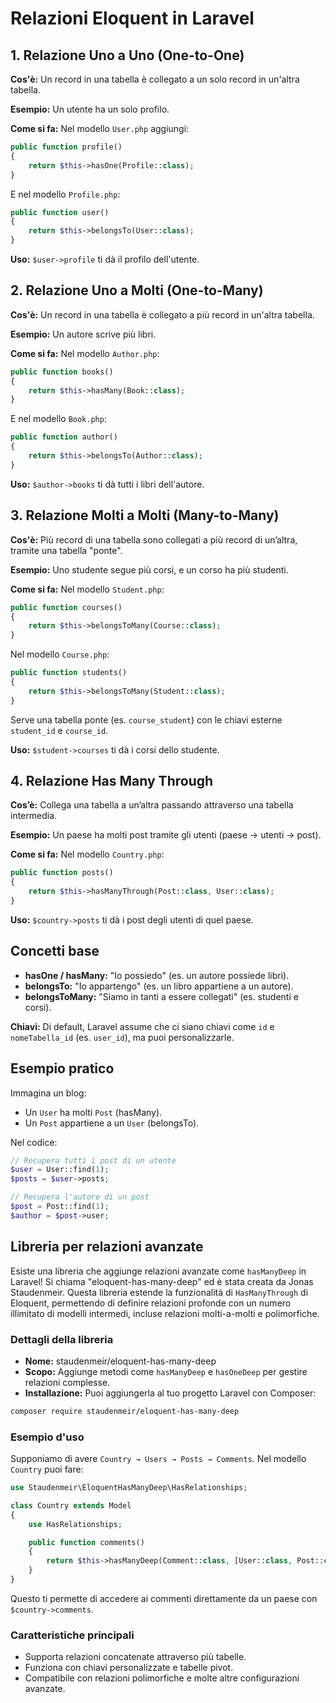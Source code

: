 # Relazioni Eloquent in Laravel

## 1. Relazione Uno a Uno (One-to-One)
**Cos'è:** Un record in una tabella è collegato a un solo record in un'altra tabella.

**Esempio:** Un utente ha un solo profilo.

**Come si fa:** Nel modello `User.php` aggiungi:

```php
public function profile()
{
    return $this->hasOne(Profile::class);
}
```

E nel modello `Profile.php`:

```php
public function user()
{
    return $this->belongsTo(User::class);
}
```

**Uso:** `$user->profile` ti dà il profilo dell'utente.

## 2. Relazione Uno a Molti (One-to-Many)
**Cos'è:** Un record in una tabella è collegato a più record in un'altra tabella.

**Esempio:** Un autore scrive più libri.

**Come si fa:** Nel modello `Author.php`:

```php
public function books()
{
    return $this->hasMany(Book::class);
}
```

E nel modello `Book.php`:

```php
public function author()
{
    return $this->belongsTo(Author::class);
}
```

**Uso:** `$author->books` ti dà tutti i libri dell'autore.

## 3. Relazione Molti a Molti (Many-to-Many)
**Cos'è:** Più record di una tabella sono collegati a più record di un’altra, tramite una tabella "ponte".

**Esempio:** Uno studente segue più corsi, e un corso ha più studenti.

**Come si fa:** Nel modello `Student.php`:

```php
public function courses()
{
    return $this->belongsToMany(Course::class);
}
```

Nel modello `Course.php`:

```php
public function students()
{
    return $this->belongsToMany(Student::class);
}
```

Serve una tabella ponte (es. `course_student`) con le chiavi esterne `student_id` e `course_id`.

**Uso:** `$student->courses` ti dà i corsi dello studente.

## 4. Relazione Has Many Through
**Cos’è:** Collega una tabella a un’altra passando attraverso una tabella intermedia.

**Esempio:** Un paese ha molti post tramite gli utenti (paese → utenti → post).

**Come si fa:** Nel modello `Country.php`:

```php
public function posts()
{
    return $this->hasManyThrough(Post::class, User::class);
}
```

**Uso:** `$country->posts` ti dà i post degli utenti di quel paese.

## Concetti base
- **hasOne / hasMany:** "Io possiedo" (es. un autore possiede libri).
- **belongsTo:** "Io appartengo" (es. un libro appartiene a un autore).
- **belongsToMany:** "Siamo in tanti a essere collegati" (es. studenti e corsi).

**Chiavi:** Di default, Laravel assume che ci siano chiavi come `id` e `nomeTabella_id` (es. `user_id`), ma puoi personalizzarle.

## Esempio pratico
Immagina un blog:
- Un `User` ha molti `Post` (hasMany).
- Un `Post` appartiene a un `User` (belongsTo).

Nel codice:

```php
// Recupera tutti i post di un utente
$user = User::find(1);
$posts = $user->posts;

// Recupera l'autore di un post
$post = Post::find(1);
$author = $post->user;
```

## Libreria per relazioni avanzate
Esiste una libreria che aggiunge relazioni avanzate come `hasManyDeep` in Laravel! Si chiama "eloquent-has-many-deep" ed è stata creata da Jonas Staudenmeir. Questa libreria estende la funzionalità di `HasManyThrough` di Eloquent, permettendo di definire relazioni profonde con un numero illimitato di modelli intermedi, incluse relazioni molti-a-molti e polimorfiche.

### Dettagli della libreria
- **Nome:** staudenmeir/eloquent-has-many-deep
- **Scopo:** Aggiunge metodi come `hasManyDeep` e `hasOneDeep` per gestire relazioni complesse.
- **Installazione:** Puoi aggiungerla al tuo progetto Laravel con Composer:

```bash
composer require staudenmeir/eloquent-has-many-deep
```

### Esempio d'uso
Supponiamo di avere `Country → Users → Posts → Comments`. Nel modello `Country` puoi fare:

```php
use Staudenmeir\EloquentHasManyDeep\HasRelationships;

class Country extends Model
{
    use HasRelationships;

    public function comments()
    {
        return $this->hasManyDeep(Comment::class, [User::class, Post::class]);
    }
}
```

Questo ti permette di accedere ai commenti direttamente da un paese con `$country->comments`.

### Caratteristiche principali
- Supporta relazioni concatenate attraverso più tabelle.
- Funziona con chiavi personalizzate e tabelle pivot.
- Compatibile con relazioni polimorfiche e molte altre configurazioni avanzate.

